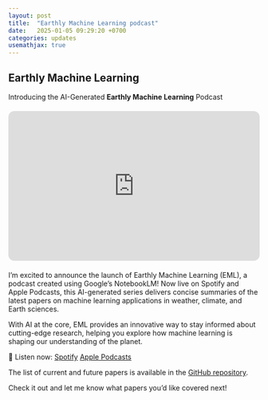 ```yaml
---
layout: post
title:  "Earthly Machine Learning podcast"
date:   2025-01-05 09:29:20 +0700
categories: updates
usemathjax: true
---
```



## Earthly Machine Learning

Introducing the AI-Generated **Earthly Machine Learning** Podcast

<div style="text-align: center; margin: 20px 0;">
    <iframe style="border-radius:12px" 
            src="https://open.spotify.com/embed/show/0lTrPDrL7p3TgXwkmVqkQh?utm_source=generator" 
            width="100%" 
            height="300" 
            frameborder="0" 
            allowfullscreen 
            allow="autoplay; clipboard-write; encrypted-media; fullscreen; picture-in-picture" 
            loading="lazy">
    </iframe>
</div>

I’m excited to announce the launch of Earthly Machine Learning (EML), a podcast created using Google’s NotebookLM! Now live on Spotify and Apple Podcasts, this AI-generated series delivers concise summaries of the latest papers on machine learning applications in weather, climate, and Earth sciences.

With AI at the core, EML provides an innovative way to stay informed about cutting-edge research, helping you explore how machine learning is shaping our understanding of the planet.

📍 Listen now:
    [Spotify](https://open.spotify.com/show/0lTrPDrL7p3TgXwkmVqkQh)
    [Apple Podcasts](https://podcasts.apple.com/us/podcast/earthly-machine-learning/id1789926996)

The list of current and future papers is available in the [GitHub repository](https://github.com/amozaffari/Earthly-Machine-Learning/tree/main).

Check it out and let me know what papers you’d like covered next!
